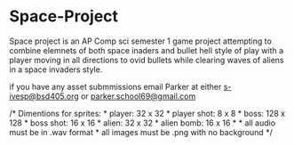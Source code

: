 # Space-Project
Space project is an AP Comp sci semester 1 game project attempting to combine elemnets of both space inaders and bullet hell style of play with a player moving in all directions to ovid bullets while clearing waves of aliens in a space invaders style.

if you have any asset submmissions email Parker at either s-ivesp@bsd405.org or parker.school69@gmail.com

/* Dimentions for sprites:
	 * player: 32 x 32
	 * player shot: 8 x 8
	 * boss: 128 x 128
	 * boss shot: 16 x 16
	 * alien: 32 x 32
	 * alien bomb: 16 x 16
	 * 
	 * all audio must be in .wav format
	 * all images must be .png with no background
	 */
